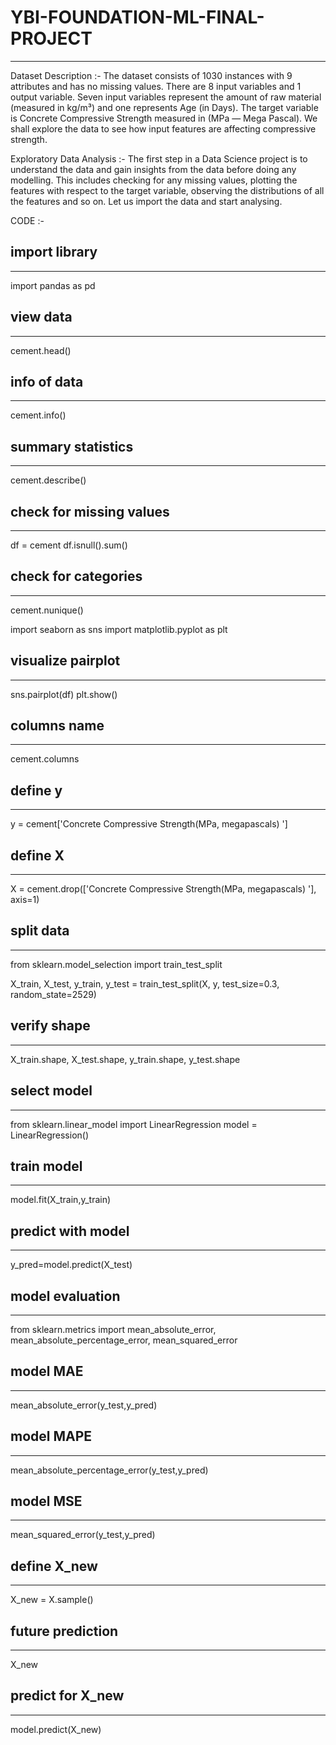 # YBI-FOUNDATION-ML-FINAL-PROJECT
---
Dataset Description :- The dataset consists of 1030 instances with 9 attributes and has no missing values. There are 8 input variables and 1 output variable. Seven input variables represent the amount of raw material (measured in kg/m³) and one represents Age (in Days). The target variable is Concrete Compressive Strength measured in (MPa — Mega Pascal). We shall explore the data to see how input features are affecting compressive strength.

Exploratory Data Analysis :- The first step in a Data Science project is to understand the data and gain insights from the data before doing any modelling. This includes checking for any missing values, plotting the features with respect to the target variable, observing the distributions of all the features and so on. Let us import the data and start analysing.

CODE :-

## import library
---
import pandas as pd
## view data
---
cement.head()
## info of data
---
cement.info()
## summary statistics
---
cement.describe()
## check for missing values
---
df = cement df.isnull().sum()
## check for categories
---
cement.nunique()

import seaborn as sns import matplotlib.pyplot as plt
## visualize pairplot
---
sns.pairplot(df) plt.show()
## columns name
---
cement.columns
## define y
---
y = cement['Concrete Compressive Strength(MPa, megapascals) ']
## define X
---
X = cement.drop(['Concrete Compressive Strength(MPa, megapascals) '], axis=1)
## split data
---
from sklearn.model_selection import train_test_split

X_train, X_test, y_train, y_test = train_test_split(X, y, test_size=0.3, random_state=2529)
## verify shape
---
X_train.shape, X_test.shape, y_train.shape, y_test.shape
## select model
---
from sklearn.linear_model import LinearRegression model = LinearRegression()
## train model
---
model.fit(X_train,y_train)
## predict with model
---
y_pred=model.predict(X_test)
## model evaluation
---
from sklearn.metrics import mean_absolute_error, mean_absolute_percentage_error, mean_squared_error

## model MAE
---
mean_absolute_error(y_test,y_pred)
## model MAPE
---
mean_absolute_percentage_error(y_test,y_pred)
## model MSE
---
mean_squared_error(y_test,y_pred)
## define X_new
---
X_new = X.sample()
## future prediction
---
X_new
## predict for X_new
---
model.predict(X_new)


